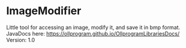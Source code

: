 # ImageModifier
Little tool for accessing an image, modify it, and save it in bmp format.
JavaDocs here: https://ollprogram.github.io/OllprogramLibrariesDocs/
Version: 1.0
